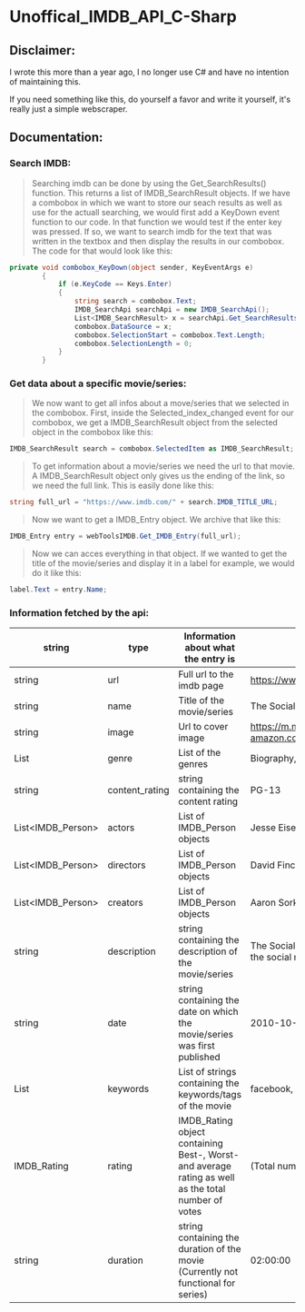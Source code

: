 # Unoffical_IMDB_API_C-Sharp

## Disclaimer:
I wrote this more than a year ago, I no longer use C# and have no intention of maintaining this.

If you need something like this, do yourself a favor and write it yourself, it's really just a simple webscraper.

## Documentation:

### Search IMDB:
>Searching imdb can be done by using the Get_SearchResults() function. This returns a list of IMDB_SearchResult objects. If we have a combobox in which we want to store our seach results as well as use for the actuall searching, we would first add a KeyDown event function to our code. In that function we would test if the enter key was pressed. If so, we want to search imdb for the text that was written in the textbox and then display the results in our combobox. The code for that would look like this:
```csharp
private void combobox_KeyDown(object sender, KeyEventArgs e)
        {
            if (e.KeyCode == Keys.Enter)
            {
                string search = combobox.Text;
                IMDB_SearchApi searchApi = new IMDB_SearchApi();
                List<IMDB_SearchResult> x = searchApi.Get_SearchResults(search);
                combobox.DataSource = x;
                combobox.SelectionStart = combobox.Text.Length;
                combobox.SelectionLength = 0;
            }
        }
```

### Get data about a specific movie/series:
>We now want to get all infos about a move/series that we selected in the combobox. First, inside the Selected_index_changed event for our combobox, we get a IMDB_SearchResult object from the selected object in the combobox like this:
```csharp
IMDB_SearchResult search = combobox.SelectedItem as IMDB_SearchResult;
```
>To get information about a movie/series we need the url to that movie. A IMDB_SearchResult object only gives us the ending of the link, so we need the full link. This is easily done like this:
```csharp
string full_url = "https://www.imdb.com/" + search.IMDB_TITLE_URL;
```
>Now we want to get a IMDB_Entry object. We archive that like this:
```csharp
IMDB_Entry entry = webToolsIMDB.Get_IMDB_Entry(full_url);
```
>Now we can acces everything in that object. If we wanted to get the title of the movie/series and display it in a label for example, we would do it like this:
```csharp
label.Text = entry.Name;
```

### Information fetched by the api:

| string            | type           | Information about what the entry is                                                                  | @movie                                                                                                                                                                                                                              |
|-------------------|----------------|------------------------------------------------------------------------------------------------------|-------------------------------------------------------------------------------------------------------------------------------------------------------------------------------------------------------------------------------------|
| string            | url            | Full url to the imdb page                                                                            | https://www.imdb.com//title/tt1285016/?ref_=fn_tt_tt_1                                                                                                                                                                              |
| string            | name           | Title of the movie/series                                                                            | The Social Network                                                                                                                                                                                                                  |
| string            | image          | Url to cover image                                                                                   | https://m.media-amazon.com/images/M/MV5BOGUyZDUxZjEtMmIzMC00MzlmLTg4MGItZWJmMzBhZjE0Mjc1XkEyXkFqcGdeQXVyMTMxODk2OTU@._V1_.jpg                                                                                                       |
| List<String>      | genre          | List of the genres                                                                                   | Biography, Drama                                                                                                                                                                                                                    |
| string            | content_rating | string containing the content rating                                                                 | PG-13                                                                                                                                                                                                                               |
| List<IMDB_Person> | actors         | List of IMDB_Person objects                                                                          | Jesse Eisenberg, Andrew Garfield, Justin Timberlake, Rooney Mara                                                                                                                                                                    |
| List<IMDB_Person> | directors      | List of IMDB_Person objects                                                                          | David Fincher                                                                                                                                                                                                                       |
| List<IMDB_Person> | creators       | List of IMDB_Person objects                                                                          | Aaron Sorkin, Ben Mezrich                                                                                                                                                                                                           |
| string            | description    |  string containing the description of the movie/series                                               | The Social Network is a movie starring Jesse Eisenberg, Andrew Garfield, and Justin Timberlake. Harvard student Mark Zuckerberg creates the social networking site that would become known as Facebook, but is later sued by two... |
| string            | date           |  string containing the date on which the movie/series was first published                            | 2010-10-01                                                                                                                                                                                                                          |
| List<String>      | keywords       |  List of strings containing the keywords/tags of the movie                                           | facebook, entrepreneur, competitiveness, creator, intellectual property                                                                                                                                                             |
| IMDB_Rating       | rating         |  IMDB_Rating object containing Best-, Worst- and average rating as well as the total number of votes | (Total number of votes) 7.7                                                                                                                                                                                                         |
| string            | duration       | string containing the duration of the movie (Currently not functional for series)                    | 02:00:00                                                                                                                                                                                                                            |
